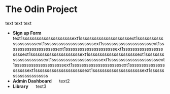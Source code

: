 # The Odin Project

text text text


- **Sign up Form**  &nbsp;&nbsp;&nbsp;&nbsp; text1sssssssssssssssssssssext1sssssssssssssssssssssext1sssssssssssssssssssssext1sssssssssssssssssssssext1sssssssssssssssssssssext1sssssssssssssssssssssext1sssssssssssssssssssssext1sssssssssssssssssssssext1sssssssssssssssssssssext1sssssssssssssssssssssext1sssssssssssssssssssssext1sssssssssssssssssssssext1sssssssssssssssssssssext1sssssssssssssssssssssext1sssssssssssssssssssssext1sssssssssssssssssssssext1sssssssssssssssssssssext1sssssssssssssssssssssext1sssssssssssssssssssss
- **Admin Dashboard** &nbsp;&nbsp;&nbsp;&nbsp; text2
- **Library**  &nbsp;&nbsp;&nbsp;&nbsp; text3
